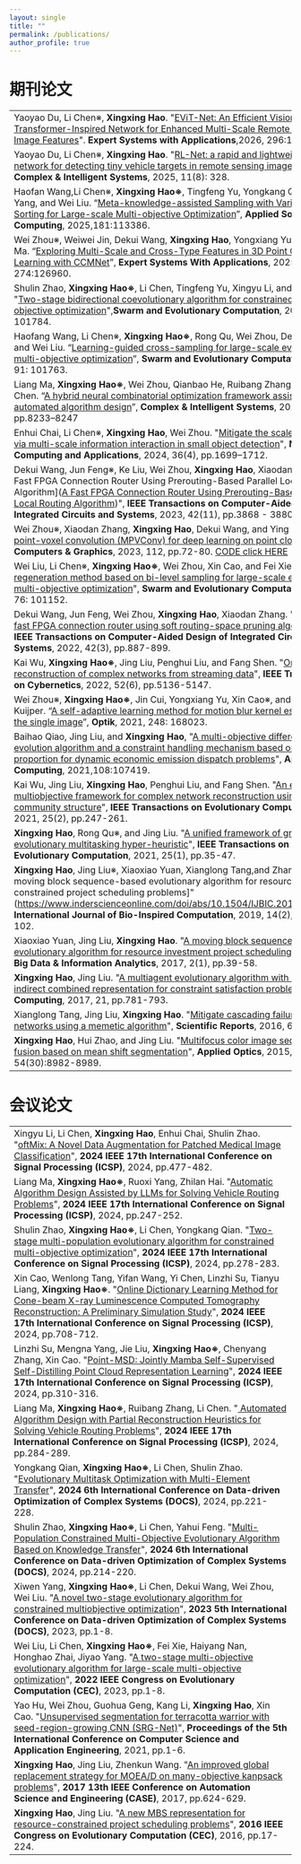 ```yaml
---
layout: single
title: ""
permalink: /publications/
author_profile: true
---
```

期刊论文
===

| |
| :---- |
|Yaoyao Du, Li Chen※, **Xingxing Hao**. "[EViT-Net: An Efficient Vision Transformer-Inspired Network for Enhanced Multi-Scale Remote Sensing Image Features](https://www.sciencedirect.com/science/article/pii/S095741742502740X)". **Expert Systems with Applications**,2026, 296:129123,|
|Yaoyao Du, Li Chen※, **Xingxing Hao**. "[RL-Net: a rapid and lightweight network for detecting tiny vehicle targets in remote sensing images](https://link.springer.com/article/10.1007/s40747-025-01956-z)". **Complex & Intelligent Systems**, 2025, 11(8): 328.|
|Haofan Wang,Li Chen※, **Xingxing Hao※**, Tingfeng Yu, Yongkang Qian,Ruoxi Yang, and Wei Liu. “[Meta-knowledge-assisted Sampling with Variable Sorting for Large-scale Multi-objective Optimization](https://www.sciencedirect.com/science/article/abs/pii/S1568494625006970 )”, **Applied Soft Computing**, 2025,181:113386.|
|Wei Zhou※, Weiwei Jin, Dekui Wang, **Xingxing Hao**, Yongxiang Yu, Caiwen Ma. “[Exploring Multi-Scale and Cross-Type Features in 3D Point Cloud Learning with CCMNet](https://www.sciencedirect.com/science/article/pii/S0957417425005822)”, **Expert Systems With Applications**, 2025, 274:126960.|
|Shulin Zhao, **Xingxing Hao※**, Li Chen, Tingfeng Yu, Xingyu Li, and Wei Liu. "[Two-stage bidirectional coevolutionary algorithm for constrained multi-objective optimization](https://www.sciencedirect.com/science/article/pii/S2210650224003225)",**Swarm and Evolutionary Computation**, 2025, 92: 101784.|
|Haofang Wang, Li Chen※, **Xingxing Hao※**, Rong Qu, Wei Zhou, Dekui Wang, and Wei Liu. “[Learning-guided cross-sampling for large-scale evolutionary multi-objective optimization](https://www.sciencedirect.com/science/article/pii/S2210650224003018 )”, **Swarm and Evolutionary Computation**, 2024, 91: 101763.|
|Liang Ma, **Xingxing Hao※**, Wei Zhou, Qianbao He, Ruibang Zhang, and Li Chen. “[A hybrid neural combinatorial optimization framework assisted by automated algorithm design](https://link.springer.com/article/10.1007/s40747-024-01600-2)”, **Complex & Intelligent Systems**, 2024, 10(6), pp.8233–8247|
|Enhui Chai, Li Chen※, **Xingxing Hao**, Wei Zhou. "[Mitigate the scale imbalance via multi-scale information interaction in small object detection](https://link.springer.com/article/10.1007/s00521-023-09122-7)", **Neural Computing and Applications**, 2024, 36(4), pp.1699–1712.|
| Dekui Wang, Jun Feng※, Ke Liu, Wei Zhou, **Xingxing Hao**, Xiaodan Zhang. "[A Fast FPGA Connection Router Using Prerouting-Based Parallel Local Routing Algorithm]([A Fast FPGA Connection Router Using Prerouting-Based Parallel Local Routing Algorithm](https://ieeexplore.ieee.org/abstract/document/10122622))", **IEEE Transactions on Computer-Aided Design of Integrated Circuits and Systems**, 2023, 42(11), pp.3868 - 3880.|
| Wei Zhou※, Xiaodan Zhang, **Xingxing Hao**, Dekui Wang, and Ying He. “[Multi point-voxel convolution (MPVConv) for deep learning on point clouds]( https://www.sciencedirect.com/science/article/pii/S0097849323000377)”, **Computers & Graphics**, 2023, 112, pp.72-80. [CODE click HERE]( ) |
| Wei Liu, Li Chen※, **Xingxing Hao※**, Wei Zhou, Xin Cao, and Fei Xie. "[Offspring regeneration method based on bi-level sampling for large-scale evolutionary multi-objective optimization](https://www.sciencedirect.com/science/article/pii/S2210650222001201)", **Swarm and Evolutionary Computation**, 2022, 76: 101152.|
|Dekui Wang, Jun Feng, Wei Zhou, **Xingxing Hao**, Xiaodan Zhang. "[FCRoute: A fast FPGA connection router using soft routing-space pruning algorithm](https://ieeexplore.ieee.org/abstract/document/9816052)", **IEEE Transactions on Computer-Aided Design of Integrated Circuits and Systems**, 2022, 42(3), pp.887-899.|
|Kai Wu, **Xingxing Hao※**, Jing Liu, Penghui Liu, and Fang Shen. "[Online reconstruction of complex networks from streaming data](https://ieeexplore.ieee.org/abstract/document/9248610)", **IEEE Transactions on Cybernetics**, 2022, 52(6), pp.5136-5147.|
|Wei Zhou※, **Xingxing Hao※**, Jin Cui, Yongxiang Yu, Xin Cao※, and Arjan Kuijper. “[A self-adaptive learning method for motion blur kernel estimation of the single image](https://www.sciencedirect.com/science/article/pii/S0030402621015849)”, **Optik**, 2021, 248: 168023.|
|Baihao Qiao, Jing Liu, and **Xingxing Hao**, "[A multi-objective differential evolution algorithm and a constraint handling mechanism based on variables proportion for dynamic economic emission dispatch problems](https://www.sciencedirect.com/science/article/pii/S1568494621003422)", **Applied Soft Computing**, 2021,108:107419.|
|Kai Wu, Jing Liu, **Xingxing Hao**, Penghui Liu, and Fang Shen. "[An evolutionary multiobjective framework for complex network reconstruction using community structure](https://ieeexplore.ieee.org/abstract/document/9180296)", **IEEE Transactions on Evolutionary Computation**, 2021, 25(2), pp.247-261.|
|**Xingxing Hao**, Rong Qu※, and Jing Liu. "[A unified framework of graph-based evolutionary multitasking hyper-heuristic](https://ieeexplore.ieee.org/abstract/document/9084121)", **IEEE Transactions on Evolutionary Computation**, 2021, 25(1), pp.35-47.|
|**Xingxing Hao**, Jing Liu※, Xiaoxiao Yuan, Xianglong Tang,and  Zhangtao Li. "[A moving block sequence-based evolutionary algorithm for resource-constrained project scheduling problems]"(https://www.inderscienceonline.com/doi/abs/10.1504/IJBIC.2019.101631), **International Journal of Bio-Inspired Computation**, 2019, 14(2), pp.85-102.|
|Xiaoxiao Yuan, Jing Liu, **Xingxing Hao**. "[A moving block sequence-based evolutionary algorithm for resource investment project scheduling problems]()", **Big Data & Information Analytics**, 2017, 2(1), pp.39-58.|
|**Xingxing Hao**, Jing Liu. "[A multiagent evolutionary algorithm with direct and indirect combined representation for constraint satisfaction problems](https://link.springer.com/article/10.1007/s00500-015-1815-1)", **Soft Computing**, 2017, 21, pp.781-793.|
|Xianglong Tang, Jing Liu, **Xingxing Hao**. "[Mitigate cascading failures on networks using a memetic algorithm]()", **Scientific Reports**, 2016, 6(1):38713.|
|**Xingxing Hao**, Hui Zhao, and Jing Liu. "[Multifocus color image sequence fusion based on mean shift segmentation](https://opg.optica.org/ao/abstract.cfm?uri=ao-54-30-8982)", **Applied Optics**, 2015, 54(30):8982-8989.|

会议论文
===

|  |
| :---- |
|Xingyu Li, Li Chen, **Xingxing Hao**, Enhui Chai, Shulin Zhao. "[oftMix: A Novel Data Augmentation for Patched Medical Image Classification](https://ieeexplore.ieee.org/abstract/document/10846459)", **2024 IEEE 17th International Conference on Signal Processing (ICSP)**, 2024, pp.477-482.|
|Liang Ma, **Xingxing Hao※**, Ruoxi Yang, Zhilan Hai. "[Automatic Algorithm Design Assisted by LLMs for Solving Vehicle Routing Problems](247-252)", **2024 IEEE 17th International Conference on Signal Processing (ICSP)**, 2024, pp.247-252. |
|Shulin Zhao, **Xingxing Hao※**, Li Chen, Yongkang Qian. "[Two-stage multi-population evolutionary algorithm for constrained multi-objective optimization](278-283)", **2024 IEEE 17th International Conference on Signal Processing (ICSP)**, 2024, pp.278-283. |
|Xin Cao, Wenlong Tang, Yifan Wang, Yi Chen, Linzhi Su, Tianyu Liang, **Xingxing Hao※**. "[Online Dictionary Learning Method for Cone-beam X-ray Luminescence Computed Tomography Reconstruction: A Preliminary Simulation Study](https://ieeexplore.ieee.org/abstract/document/10846625)", **2024 IEEE 17th International Conference on Signal Processing (ICSP)**, 2024, pp.708-712.|
|Linzhi Su, Mengna Yang, Jie Liu, **Xingxing Hao※**, Chenyang Zhang, Xin Cao. "[Point-MSD: Jointly Mamba Self-Supervised Self-Distilling Point Cloud Representation Learning]()", **2024 IEEE 17th International Conference on Signal Processing (ICSP)**, 2024, pp.310-316.|
|Liang Ma, **Xingxing Hao※**, Ruibang Zhang, Li Chen. "[	Automated Algorithm Design with Partial Reconstruction Heuristics for Solving Vehicle Routing Problems]()", **2024 IEEE 17th International Conference on Signal Processing (ICSP)**, 2024, pp.284-289.|
|Yongkang Qian, **Xingxing Hao※**, Li Chen, Shulin Zhao. "[Evolutionary Multitask Optimization with Multi-Element Transfer](https://ieeexplore.ieee.org/abstract/document/10704259)", **2024 6th International Conference on Data-driven Optimization of Complex Systems (DOCS)**, 2024, pp.221-228.|
|Shulin Zhao, **Xingxing Hao※**, Li Chen, Yahui Feng. "[Multi-Population Constrained Multi-Objective Evolutionary Algorithm Based on Knowledge Transfer](https://ieeexplore.ieee.org/abstract/document/10704519)", **2024 6th International Conference on Data-driven Optimization of Complex Systems (DOCS)**, 2024, pp.214-220.|
|Xiwen Yang, **Xingxing Hao※**, Li Chen, Dekui Wang, Wei Zhou, Wei Liu. "[A novel two-stage evolutionary algorithm for constrained multiobjective optimization](https://ieeexplore.ieee.org/abstract/document/10294922)", **2023 5th International Conference on Data-driven Optimization of Complex Systems (DOCS)**, 2023, pp.1-8.|
|Wei Liu, Li Chen, **Xingxing Hao※**, Fei Xie, Haiyang Nan, Honghao Zhai, Jiyao Yang. "[A two-stage multi-objective evolutionary algorithm for large-scale multi-objective optimization](https://ieeexplore.ieee.org/abstract/document/9870333)", **2022 IEEE Congress on Evolutionary Computation (CEC)**, 2023, pp.1-8.|
|Yao Hu, Wei Zhou, Guohua Geng, Kang Li, **Xingxing Hao**, Xin Cao. "[Unsupervised segmentation for terracotta warrior with seed-region-growing CNN (SRG-Net)](https://dl.acm.org/doi/abs/10.1145/3487075.3487092)", **Proceedings of the 5th International Conference on Computer Science and Application Engineering**, 2021, pp.1-6.|
|**Xingxing Hao**, Jing Liu, Zhenkun Wang. "[An improved global replacement strategy for MOEA/D on many-objective kanpsack problems](https://ieeexplore.ieee.org/abstract/document/8256172)", **2017 13th IEEE Conference on Automation Science and Engineering (CASE)**, 2017, pp.624-629.|
|**Xingxing Hao**, Jing Liu. "[A new MBS representation for resource-constrained project scheduling problems](https://ieeexplore.ieee.org/abstract/document/7743798)", **2016 IEEE Congress on Evolutionary Computation (CEC)**, 2016, pp.17-224.|




































































